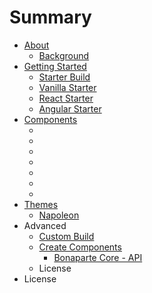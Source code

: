 # Summary

* [About](README.md)
   * [Background](about/background.md)
* [Getting Started](getting_started/index.md)
   * [Starter Build](getting_started/starter_build.md)
   * [Vanilla Starter](getting_started/vanilla_starter.md)
   * [React Starter](getting_started/react_starter.md)
   * [Angular Starter](getting_started/angular_starter.md)
* [Components](components/index.md)
   * [<bonaparte-button>](components/bonaparte-button.md)
   * [<bonaparte-draggable>](components/bonaparte-draggable.md)
   * [<bonaparte-dropdown>](components/bonaparte-dropdown.md)
   * [<bonaparte-panel>](components/bonaparte-panel.md)
   * [<bonaparte-scroll>](components/bonaparte-scroll.md)
   * [<bonaparte-sidebar>](components/bonaparte-sidebar.md)
   * [<bonaparte-toolbar>](components/bonaparte-toolbar.md)
* [Themes](themes/index.md)
   * [Napoleon](themes/napoleon.md)
* Advanced
   * [Custom Build](advanced/custom_build.md)
   * [Create Components](advanced/create_components.md)
       * [Bonaparte Core - API](advanced/api-core.md)
   * License
* License

